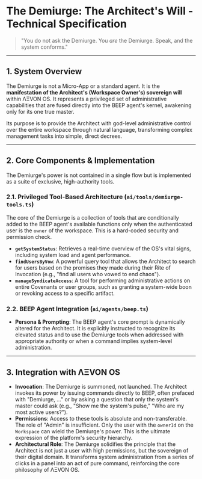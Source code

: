 # The Demiurge: The Architect's Will - Technical Specification

> "You do not ask the Demiurge. You *are* the Demiurge. Speak, and the system conforms."

---

## 1. System Overview

The Demiurge is not a Micro-App or a standard agent. It is the **manifestation of the Architect's (Workspace Owner's) sovereign will** within ΛΞVON OS. It represents a privileged set of administrative capabilities that are fused directly into the BEEP agent's kernel, awakening only for its one true master.

Its purpose is to provide the Architect with god-level administrative control over the entire workspace through natural language, transforming complex management tasks into simple, direct decrees.

---

## 2. Core Components & Implementation

The Demiurge's power is not contained in a single flow but is implemented as a suite of exclusive, high-authority tools.

### 2.1. Privileged Tool-Based Architecture (`ai/tools/demiurge-tools.ts`)
The core of the Demiurge is a collection of tools that are conditionally added to the BEEP agent's available functions only when the authenticated user is the `owner` of the workspace. This is a hard-coded security and permission check.
- **`getSystemStatus`**: Retrieves a real-time overview of the OS's vital signs, including system load and agent performance.
- **`findUsersByVow`**: A powerful query tool that allows the Architect to search for users based on the promises they made during their Rite of Invocation (e.g., "find all users who vowed to end chaos").
- **`manageSyndicateAccess`**: A tool for performing administrative actions on entire Covenants or user groups, such as granting a system-wide boon or revoking access to a specific artifact.

### 2.2. BEEP Agent Integration (`ai/agents/beep.ts`)
- **Persona & Prompting**: The BEEP agent's core prompt is dynamically altered for the Architect. It is explicitly instructed to recognize its elevated status and to use the Demiurge tools when addressed with appropriate authority or when a command implies system-level administration.

---

## 3. Integration with ΛΞVON OS

- **Invocation**: The Demiurge is summoned, not launched. The Architect invokes its power by issuing commands directly to BEEP, often prefaced with "Demiurge, ..." or by asking a question that only the system's master could ask (e.g., "Show me the system's pulse," "Who are my most active users?").
- **Permissions**: Access to these tools is absolute and non-transferable. The role of "Admin" is insufficient. Only the user with the `ownerId` on the `Workspace` can wield the Demiurge's power. This is the ultimate expression of the platform's security hierarchy.
- **Architectural Role**: The Demiurge solidifies the principle that the Architect is not just a user with high permissions, but the sovereign of their digital domain. It transforms system administration from a series of clicks in a panel into an act of pure command, reinforcing the core philosophy of ΛΞVON OS.
